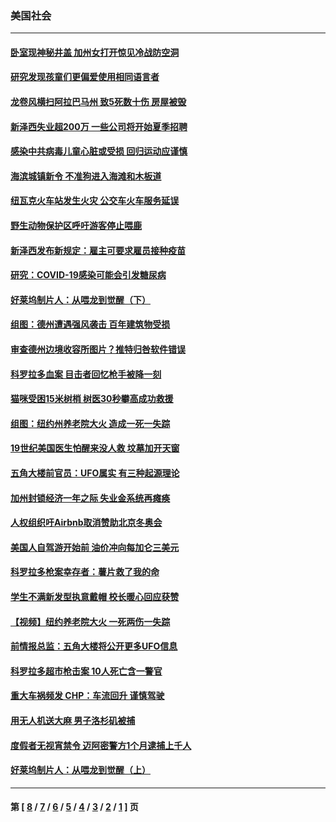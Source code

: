 ### 美国社会
---
#### [卧室现神秘井盖 加州女打开惊见冷战防空洞](../../pages/ncid1078160/n12836709.md) 
#### [研究发现孩童们更偏爱使用相同语言者](../../pages/ncid1078160/n12836756.md) 
#### [龙卷风横扫阿拉巴马州 致5死数十伤 房屋被毁](../../pages/ncid1078160/n12836446.md) 
#### [新泽西失业超200万 一些公司将开始夏季招聘](../../pages/ncid1078160/n12836671.md) 
#### [感染中共病毒儿童心脏或受损 回归运动应谨慎](../../pages/ncid1078160/n12836618.md) 
#### [海滨城镇新令 不准狗进入海滩和木板道](../../pages/ncid1078160/n12836596.md) 
#### [纽瓦克火车站发生火灾 公交车火车服务延误](../../pages/ncid1078160/n12836228.md) 
#### [野生动物保护区呼吁游客停止喂鹿](../../pages/ncid1078160/n12834260.md) 
#### [新泽西发布新规定：雇主可要求雇员接种疫苗](../../pages/ncid1078160/n12834255.md) 
#### [研究：COVID-19感染可能会引发糖尿病](../../pages/ncid1078160/n12833873.md) 
#### [好莱坞制片人：从喂龙到觉醒（下）](../../pages/ncid1078160/n12833974.md) 
#### [组图：德州遭遇强风袭击 百年建筑物受损](../../pages/ncid1078160/n12833022.md) 
#### [审查德州边境收容所图片？推特归咎软件错误](../../pages/ncid1078160/n12833599.md) 
#### [科罗拉多血案 目击者回忆枪手被降一刻](../../pages/ncid1078160/n12833263.md) 
#### [猫咪受困15米树梢 树医30秒攀高成功救援](../../pages/ncid1078160/n12830256.md) 
#### [组图：纽约州养老院大火 造成一死一失踪](../../pages/ncid1078160/n12832446.md) 
#### [19世纪美国医生怕醒来没人救 坟墓加开天窗](../../pages/ncid1078160/n12832436.md) 
#### [五角大楼前官员：UFO属实 有三种起源理论](../../pages/ncid1078160/n12831306.md) 
#### [加州封锁经济一年之际 失业金系统再瘫痪](../../pages/ncid1078160/n12831463.md) 
#### [人权组织吁Airbnb取消赞助北京冬奥会](../../pages/ncid1078160/n12831339.md) 
#### [美国人自驾游开始前 油价冲向每加仑三美元](../../pages/ncid1078160/n12831328.md) 
#### [科罗拉多枪案幸存者：薯片救了我的命](../../pages/ncid1078160/n12830892.md) 
#### [学生不满新发型执意戴帽 校长暖心回应获赞](../../pages/ncid1078160/n12829561.md) 
#### [【视频】纽约养老院大火 一死两伤一失踪](../../pages/ncid1078160/n12830527.md) 
#### [前情报总监：五角大楼将公开更多UFO信息](../../pages/ncid1078160/n12829086.md) 
#### [科罗拉多超市枪击案 10人死亡含一警官](../../pages/ncid1078160/n12829039.md) 
#### [重大车祸频发 CHP：车流回升 谨慎驾驶](../../pages/ncid1078160/n12829111.md) 
#### [用无人机送大麻 男子洛杉矶被捕](../../pages/ncid1078160/n12829091.md) 
#### [度假者无视宵禁令 迈阿密警方1个月逮捕上千人](../../pages/ncid1078160/n12828743.md) 
#### [好莱坞制片人：从喂龙到觉醒（上）](../../pages/ncid1078160/n12828608.md) 

---
#### 第 [ [8](./8.md) / [7](./7.md) / [6](./6.md) / [5](./5.md) / [4](./4.md) / [3](./3.md) / [2](./2.md) / [1](./1.md) ] 页
